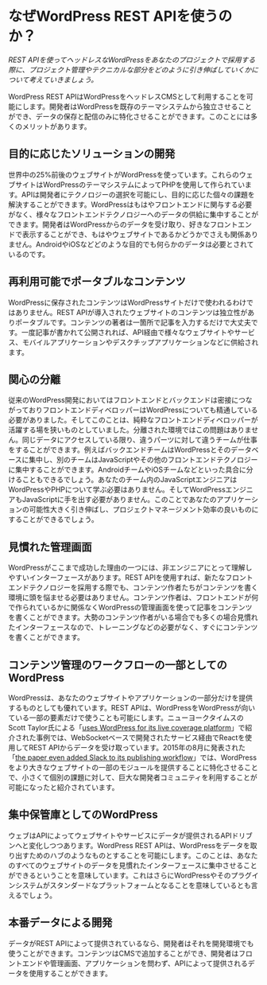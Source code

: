 # なぜWordPress REST APIを使うのか？

*REST APIを使ってヘッドレスなWordPressをあなたのプロジェクトで採用する際に、プロジェクト管理やテクニカルな部分をどのように引き伸ばしていくかについて考えていきましょう。*
WordPress REST APIはWordPressをヘッドレスCMSとして利用することを可能にします。開発者はWordPressを既存のテーマシステムから独立させることができ、データの保存と配信のみに特化させることができます。このことには多くのメリットがあります。

## 目的に応じたソリューションの開発

世界中の25%前後のウェブサイトがWordPressを使っています。これらのウェブサイトはWordPressのテーマシステムによってPHPを使用して作られています。APIは開発者にテクノロジーの選択を可能にし、目的に応じた個々の課題を解決することができます。WordPressはもはやフロントエンドに関与する必要がなく、様々なフロントエンドテクノロジーへのデータの供給に集中することができます。開発者はWordPressからのデータを受け取り、好きなフロントエンドで表示することができ、もはやウェブサイトであるかどうかでさえも関係ありません。AndroidやiOSなどどのような目的でも何らかのデータは必要とされているのです。

## 再利用可能でポータブルなコンテンツ

WordPressに保存されたコンテンツはWordPressサイトだけで使われるわけではありません。REST APIが導入されたウェブサイトのコンテンツは独立性がありポータブルです。コンテンツの著者は一箇所で記事を入力するだけで大丈夫です。一度記事が書かれて公開されれば、API経由で様々なウェブサイトやサービス、モバイルアプリケーションやデスクチップアプリケーションなどに供給されます。

## 関心の分離

従来のWordPress開発においてはフロントエンドとバックエンドは密接につながっておりフロントエンドディベロッパーはWordPressについても精通している必要がありました。そしてこのことは、純粋なフロントエンドディベロッパーが活躍する場を狭いものとしていました。分離された環境ではこの問題はありません。同じデータにアクセスしている限り、違うパーツに対して違うチームが仕事をすることができます。例えばバックエンドチームはWordPressとそのデータベースに集中し、別のチームはJavaScriptやその他のフロントエンドテクノロジーに集中することができます。AndroidチームやiOSチームなどといった具合に分けることもできるでしょう。あなたのチーム内のJavaScriptエンジニアはWordPressやPHPについて学ぶ必要はありません。そしてWordPressエンジニアもJavaScriptに手を出す必要がありません。このことであなたのアプリケーションの可能性大きく引き伸ばし、プロジェクトマネージメント効率の良いものにすることができるでしょう。

## 見慣れた管理画面

WordPressがここまで成功した理由の一つには、非エンジニアにとって理解しやすいインターフェースがあります。REST APIを使用すれば、新たなフロントエンドテクノロジーを採用する際でも、コンテンツ作者たちがコンテンツを書く環境に頭を悩ませる必要はありません。コンテンツ作者は、フロントエンドが何で作られているかに関係なくWordPressの管理画面を使って記事をコンテンツを書くことができます。大勢のコンテンツ作者がいる場合でも多くの場合見慣れたインターフェースなので、トレーニングなどの必要がなく、すぐにコンテンツを書くことができます。
## コンテンツ管理のワークフローの一部としてのWordPress

WordPressは、あなたのウェブサイトやアプリケーションの一部分だけを提供するものとしても優れています。REST APIは、WordPressをWordPressが向いている一部の要素だけで使うことも可能にします。ニューヨークタイムスのScott Taylor氏による「[uses WordPress for its live coverage platform](http://www.slideshare.net/ScottTaylor1/2015-wordcamp-maine-keynote)」で紹介された事例では、WebSocketベースで開発されたサービス経由でReactを使用してREST APIからデータを受け取っています。2015年の8月に発表された「[the paper even added Slack to its publishing workflow](http://www.niemanlab.org/2015/08/the-new-york-times-live-blogged-last-nights-gop-debate-directly-from-slack/)」では、WordPressをより大きなウェブサイトの一部のモジュールを提供することに特化させることで、小さくて個別の課題に対して、巨大な開発者コミュニティを利用することが可能になったと紹介されています。

## 集中保管庫としてのWordPress

ウェブはAPIによってウェブサイトやサービスにデータが提供されるAPIドリブンへと変化しつつあります。WordPress REST APIは、WordPressをデータを取り出すためのハブのようなものとすることを可能にします。このことは、あなたのすべてのウェブサイトのデータを見慣れたインターフェースに集中させることができるということを意味しています。これはさらにWordPressやそのプラグインシステムがスタンダードなプラットフォームとなることを意味しているとも言えるでしょう。

## 本番データによる開発

データがREST APIによって提供されているなら、開発者はそれを開発環境でも使うことができます。コンテンツはCMSで追加することができ、開発者はフロントエンドや管理画面、アプリケーションを問わず、APIによって提供されるデータを使用することができます。
